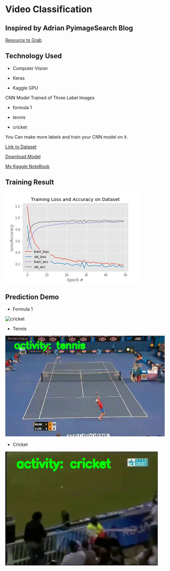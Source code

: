 # Video Classification

## Inspired by Adrian PyimageSearch Blog

[Resource to Grab](https://www.pyimagesearch.com/2019/07/15/video-classification-with-keras-and-deep-learning/)


## Technology Used

- Computer Vision

- Keras

- Kaggle GPU

CNN Model Trained of Three Label Images

- formula 1

- tennis

- cricket

You Can make more labels and train your CNN model on it.

[Link to Dataset](https://github.com/anubhavmaity/Sports-Type-Classifier)


[Download Model](https://1drv.ms/u/s!AurVESLfSv2rhps3BSeWpUXw3_llow?e=Rns6sL)


[My Kaggle NoteBook](https://www.kaggle.com/amir22010/videoclassifier-keras)


## Training Result

![Plot](https://raw.githubusercontent.com/Amir22010/CV_Deep_Learning/master/16_July_2019_Video_Classification/plot.png)


## Prediction Demo

- Formula 1

![cricket](https://raw.githubusercontent.com/Amir22010/CV_Deep_Learning/master/16_July_2019_Video_Classification/output/formula_128avg.gif)

- Tennis

![tennis](https://raw.githubusercontent.com/Amir22010/CV_Deep_Learning/master/16_July_2019_Video_Classification/output/tennis_128avg.gif)

- Cricket

![cricket](https://raw.githubusercontent.com/Amir22010/CV_Deep_Learning/master/16_July_2019_Video_Classification/output/cricket_128avg.gif)